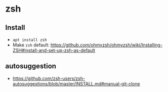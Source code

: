 # zsh
## Install
- `apt install zsh`
- Make `zsh` default: https://github.com/ohmyzsh/ohmyzsh/wiki/Installing-ZSH#install-and-set-up-zsh-as-default
## autosuggestion
- https://github.com/zsh-users/zsh-autosuggestions/blob/master/INSTALL.md#manual-git-clone
